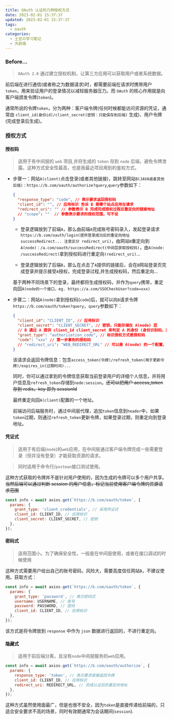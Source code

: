 ```yaml
---
title: OAuth 认证的几种授权方式
date: 2023-02-01 15:37:37
updated: 2023-02-01 15:37:37
tags:
  - oauth
categories:
  - 土豆の学习笔记
  - 大前端
---
```


### Before...

> `OAuth 2.0` 通过建立授权机制，让第三方应用可以获取用户或者系统数据。

前后端在进行通信(或者称之为数据请求)时，都需要前端在请求时携带用户 `token`，用来验证用户的登录情况以减轻服务器压力。而 `OAuth` 的核心作用就是向客户端颁发令牌(`token`)。

通常所说的令牌`token`，分为两种：客户端令牌(任何时候都能访问资源的凭证，通常由 `client_id(身份id)/client_secret(密钥：只能保存到后端)` 生成)、用户令牌(完成登录后生成)。

<!-- more -->

### 授权方式

#### 授权码

> 适用于有中间层的 `web` 项目,并将生成的 `token` 存到 `node` 后端，避免令牌泄露。这种方式安全性最高，也是我最近项目用到的鉴权方式。

- 步骤一：网站`A(client)`点击登录(或者其他链接)，跳转至网站`B(JAVA或者其他后端)：https://b.com/oauth/authorize?query`,`query`参数如下：

  ```json
  {
    "response_type": "code", // 表示要求返回授权码
    "client_id": "", // 应用标识 告诉 B 是哪个站点应用在请求
    "redirect_uri": "" // 参数表示 B 完成完成授权过程后重定向的链接地址
    // "scope": ""  // 参数表示要求的授权范围，可不设
  }
  ```

  - 登录逻辑放到了前端`A`，那么由前端`A`完成账号密码录入，发起登录请求`https://b.com/oauth/login(提供登录成功后的重定向地址 successRedirect... 注意区分 redirect_uri)`，由网站`B`重定向到`A(node)：/a.com/oauth/successRedirect(中间层获取授权码)`，由`A(node: /successRedirect)`拿到授权码进行重定向`(redirect_uri)`...

  - 登录逻辑放到了后端`B`，那么在点击了`A`提供的链接后，会在`B`网站登录页完成登录并提示接受`A`授权，完成登录过程,并生成授权码，然后重定向...

  基于两种不同场景下的登录，最终都将生成授权码，并作为`query`携带，重定向回`A(node的一个接口，eg. https://a.com/SSOCheckUser?code=xxx)`

- 步骤二：网站`A(node)`拿到授权码(`code`)后，就可以向`B`请求令牌 `https://b.com/oauth/token?query`，`query`参数如下：

  ```json
  {
    "client_id": "CLIENT_ID", // 应用标识
    "client_secret": "CLIENT_SECRET", // 密钥，只能存储在 A(node) 层
    // B 通过 A 提供 client_id client_secret 来判定 A 的身份 (身份识别码，这个通常是会备案到网站 B)
    "grant_type": "authorization_code", // 标识授权方式是授权码
    "code": "xxx" // 第一步拿到的授权码
    // "redirect_uri": "WEB_REDIRECT_URL" // 可以是 A(node) 的一个配置，比如跳转到 A(client) 的首页
  }
  ```

  该请求会返回令牌信息：包含`access_token(令牌)/refresh_token(用于更新令牌)/expires_in(过期时间)...`

  同时，你可以通过拿到的令牌信息获取当前登录用户的详细个人信息，并将用户信息及`refresh_token`存储到`node:session`。~~还可以把用户 access_token 存到 redis，key 即为 sessionId~~

  最终重定向回`A(client)`配置的一个地址。

  前端访问后端服务时，通过中间层代理，追加`token`信息到`header`中，如果`token`过期，则通过`refresh_token`更新令牌，如果登录过期，则重定向到登录地址。

#### 凭证式

> 适用于有后端(`node`)的`web`应用，在中间层通过客户端令牌完成一些需要登录（但并没有登录）才能获取资源的请求。

> 同时适用于命令行/`postman`接口测试使用。

这种方式获取的令牌并不是针对用户使用的，因为生成的令牌可以多个用户共享。~~当然后端可以通过判断 session 的用户信息，标记当前使用客户端令牌的资源请求范围~~

```javascript
const info = await axios.get(`https://b.com/oauth/token`, {
  params: {
    grant_type: 'client_credentials', // 采用凭证式
    client_id: CLIENT_ID, // 应用标识
    client_secret: CLIENT_SECRET, // 密钥
  },
});
```

#### 密码式

> 适用范围小。为了确保安全性，一般是在中间层使用，或者在接口调试的时候使用

这种方式需要用户给出自己的账号密码，风险大，需要高度信任网站`B`，不建议使用。获取方式：

```javascript
const info = await axios.get(`https://b.com/oauth/token`, {
  params: {
    grant_type: 'password', // 表示密码式
    username: USERNAME, // 账号
    password: PASSWORD, // 密码
    client_id: CLIENT_ID, // 应用标识
  },
});
```

该方式是将令牌放到 `response` 中作为 `json` 数据进行返回的，不进行重定向。

#### 隐藏式

> 适用于前后端分离，且没有`node`中间层服务的`web`应用。

```javascript
const info = await axios.get(`https://b.com/oauth/authorize`, {
  params: {
    response_type: 'token', // 表示要求直接返回令牌
    client_id: CLIENT_ID, // 应用标识
    redirect_uri: REDIRECT_URL, // 完成认证后的重定向地址
  },
});
```

这种方式虽然使用面最广，但是也很不安全，因为`token`是直接传递给前端的，只适合安全要求不高的场景，同时有效期通常为会话期间(`session`).
